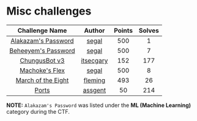 # Misc challenges

|                   Challenge Name                     | Author | Points | Solves |
|:----------------------------------------------------:|:------:|:------:|:------:
| [Alakazam's Password](./alakazams-password) | [segal](https://github.com/segalll) | 500 | 1 |
| [Beheeyem's Password](./beheeyems-password) | [segal](https://github.com/segalll) | 500 | 7 |
| [ChungusBot v3](./ChungusBot-v3) | [itsecgary](https://github.com/itsecgary) | 152 | 177 |
| [Machoke's Flex](./machokes-flex) | [segal](https://github.com/segalll) | 500 | 8 |
| [March of the Eight](./MarchOfTheEight) | [fleming](https://github.com/jsfleming) | 493 | 26 |
| [Ports](./ports) | [assgent](https://github.com/Assgent) | 50 | 214 |

**NOTE:** `Alakazam's Password` was listed under the **ML (Machine Learning)** category during the CTF.